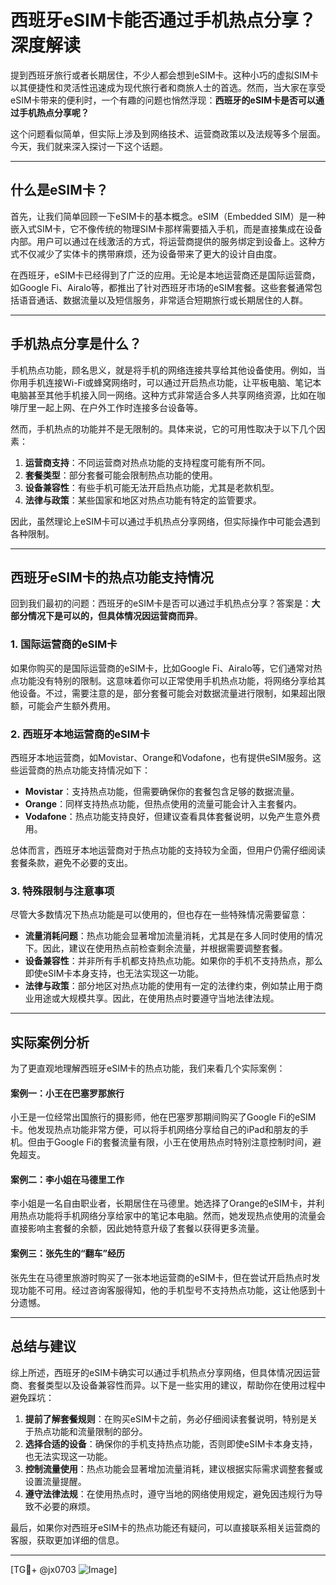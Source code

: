 # 西班牙eSIM卡能否通过手机热点分享？深度解读

提到西班牙旅行或者长期居住，不少人都会想到eSIM卡。这种小巧的虚拟SIM卡以其便捷性和灵活性迅速成为现代旅行者和商旅人士的首选。然而，当大家在享受eSIM卡带来的便利时，一个有趣的问题也悄然浮现：**西班牙的eSIM卡是否可以通过手机热点分享呢？**

这个问题看似简单，但实际上涉及到网络技术、运营商政策以及法规等多个层面。今天，我们就来深入探讨一下这个话题。

---

## 什么是eSIM卡？

首先，让我们简单回顾一下eSIM卡的基本概念。eSIM（Embedded SIM）是一种嵌入式SIM卡，它不像传统的物理SIM卡那样需要插入手机，而是直接集成在设备内部。用户可以通过在线激活的方式，将运营商提供的服务绑定到设备上。这种方式不仅减少了实体卡的携带麻烦，还为设备带来了更大的设计自由度。

在西班牙，eSIM卡已经得到了广泛的应用。无论是本地运营商还是国际运营商，如Google Fi、Airalo等，都推出了针对西班牙市场的eSIM套餐。这些套餐通常包括语音通话、数据流量以及短信服务，非常适合短期旅行或长期居住的人群。

---

## 手机热点分享是什么？

手机热点功能，顾名思义，就是将手机的网络连接共享给其他设备使用。例如，当你用手机连接Wi-Fi或蜂窝网络时，可以通过开启热点功能，让平板电脑、笔记本电脑甚至其他手机接入同一网络。这种方式非常适合多人共享网络资源，比如在咖啡厅里一起上网、在户外工作时连接多台设备等。

然而，手机热点的功能并不是无限制的。具体来说，它的可用性取决于以下几个因素：

1. **运营商支持**：不同运营商对热点功能的支持程度可能有所不同。
2. **套餐类型**：部分套餐可能会限制热点功能的使用。
3. **设备兼容性**：有些手机可能无法开启热点功能，尤其是老款机型。
4. **法律与政策**：某些国家和地区对热点功能有特定的监管要求。

因此，虽然理论上eSIM卡可以通过手机热点分享网络，但实际操作中可能会遇到各种限制。

---

## 西班牙eSIM卡的热点功能支持情况

回到我们最初的问题：西班牙的eSIM卡是否可以通过手机热点分享？答案是：**大部分情况下是可以的，但具体情况因运营商而异**。

### 1. 国际运营商的eSIM卡
如果你购买的是国际运营商的eSIM卡，比如Google Fi、Airalo等，它们通常对热点功能没有特别的限制。这意味着你可以正常使用手机热点功能，将网络分享给其他设备。不过，需要注意的是，部分套餐可能会对数据流量进行限制，如果超出限额，可能会产生额外费用。

### 2. 西班牙本地运营商的eSIM卡
西班牙本地运营商，如Movistar、Orange和Vodafone，也有提供eSIM服务。这些运营商的热点功能支持情况如下：

- **Movistar**：支持热点功能，但需要确保你的套餐包含足够的数据流量。
- **Orange**：同样支持热点功能，但热点使用的流量可能会计入主套餐内。
- **Vodafone**：热点功能支持良好，但建议查看具体套餐说明，以免产生意外费用。

总体而言，西班牙本地运营商对于热点功能的支持较为全面，但用户仍需仔细阅读套餐条款，避免不必要的支出。

### 3. 特殊限制与注意事项
尽管大多数情况下热点功能是可以使用的，但也存在一些特殊情况需要留意：

- **流量消耗问题**：热点功能会显著增加流量消耗，尤其是在多人同时使用的情况下。因此，建议在使用热点前检查剩余流量，并根据需要调整套餐。
- **设备兼容性**：并非所有手机都支持热点功能。如果你的手机不支持热点，那么即使eSIM卡本身支持，也无法实现这一功能。
- **法律与政策**：部分地区对热点功能的使用有一定的法律约束，例如禁止用于商业用途或大规模共享。因此，在使用热点时要遵守当地法律法规。

---

## 实际案例分析

为了更直观地理解西班牙eSIM卡的热点功能，我们来看几个实际案例：

#### 案例一：小王在巴塞罗那旅行
小王是一位经常出国旅行的摄影师，他在巴塞罗那期间购买了Google Fi的eSIM卡。他发现热点功能非常方便，可以将手机网络分享给自己的iPad和朋友的手机。但由于Google Fi的套餐流量有限，小王在使用热点时特别注意控制时间，避免超支。

#### 案例二：李小姐在马德里工作
李小姐是一名自由职业者，长期居住在马德里。她选择了Orange的eSIM卡，并利用热点功能将手机网络分享给家中的笔记本电脑。然而，她发现热点使用的流量会直接影响主套餐的余额，因此她特意升级了套餐以获得更多流量。

#### 案例三：张先生的“翻车”经历
张先生在马德里旅游时购买了一张本地运营商的eSIM卡，但在尝试开启热点时发现功能不可用。经过咨询客服得知，他的手机型号不支持热点功能，这让他感到十分遗憾。

---

## 总结与建议

综上所述，西班牙的eSIM卡确实可以通过手机热点分享网络，但具体情况因运营商、套餐类型以及设备兼容性而异。以下是一些实用的建议，帮助你在使用过程中避免踩坑：

1. **提前了解套餐规则**：在购买eSIM卡之前，务必仔细阅读套餐说明，特别是关于热点功能和流量限制的部分。
2. **选择合适的设备**：确保你的手机支持热点功能，否则即使eSIM卡本身支持，也无法实现这一功能。
3. **控制流量使用**：热点功能会显著增加流量消耗，建议根据实际需求调整套餐或设置流量提醒。
4. **遵守法律法规**：在使用热点时，遵守当地的网络使用规定，避免因违规行为导致不必要的麻烦。

最后，如果你对西班牙eSIM卡的热点功能还有疑问，可以直接联系相关运营商的客服，获取更加详细的信息。

---

[TG💪+ @jx0703 ![Image](https://github.com/user-attachments/assets/dbca1d08-cadb-493c-b0ec-ad6f7a83f270)]